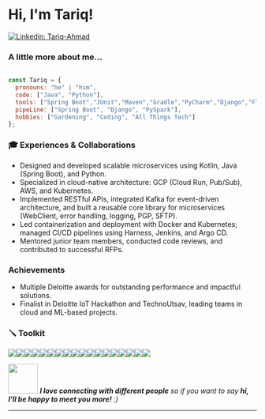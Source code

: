 <h1> Hi, I'm Tariq!
</h1>

[![Linkedin: Tariq-Ahmad](https://img.shields.io/badge/LinkedIn-0077B5?style=for-the-badge&logo=linkedin&logoColor=white)](https://www.linkedin.com/in/tariq-ahmad/)

###  A little more about me...

```javascript

const Tariq = {
  pronouns: "he" | "him",
  code: ["Java", "Python"],
  tools: ["Spring Boot","JUnit","Maven","Gradle","PyCharm","Django","Flask","Pandas","NumPy",],
  pipeLine: ["Spring Boot", "Django", "PySpark"],
  hobbies: ["Gardening", "Coding", "All Things Tech"]
};

```

### 🎓 Experiences & Collaborations

- Designed and developed scalable microservices using Kotlin, Java (Spring Boot), and Python.
- Specialized in cloud-native architecture: GCP (Cloud Run, Pub/Sub), AWS, and Kubernetes.
- Implemented RESTful APIs, integrated Kafka for event-driven architecture, and built a reusable core library for microservices (WebClient, error handling, logging, PGP, SFTP).
- Led containerization and deployment with Docker and Kubernetes; managed CI/CD pipelines using Harness, Jenkins, and Argo CD.
- Mentored junior team members, conducted code reviews, and contributed to successful RFPs.

### Achievements

- Multiple Deloitte awards for outstanding performance and impactful solutions.
- Finalist in Deloitte IoT Hackathon and TechnoUtsav, leading teams in cloud and ML-based projects.




### 🪛 Toolkit

<img src="https://img.shields.io/badge/Java-ED8B00?style=for-the-badge&logo=openjdk&logoColor=white"><img src="https://img.shields.io/badge/Kotlin-7F52FF?style=for-the-badge&logo=kotlin&logoColor=white"><img src="https://img.shields.io/badge/Python-3776AB?style=for-the-badge&logo=python&logoColor=white"><img src="https://img.shields.io/badge/Spring_Boot-6DB33F?style=for-the-badge&logo=spring-boot&logoColor=white"><img src="https://img.shields.io/badge/Django-092E20?style=for-the-badge&logo=django&logoColor=white"><img src="https://img.shields.io/badge/Flask-000000?style=for-the-badge&logo=flask&logoColor=white"><img src="https://img.shields.io/badge/Kafka-231F20?style=for-the-badge&logo=apache-kafka&logoColor=white"><img src="https://img.shields.io/badge/GCP-4285F4?style=for-the-badge&logo=google-cloud&logoColor=white"><img src="https://img.shields.io/badge/AWS-232F3E?style=for-the-badge&logo=amazon-aws&logoColor=white"><img src="https://img.shields.io/badge/Kubernetes-326CE5?style=for-the-badge&logo=kubernetes&logoColor=white"><img src="https://img.shields.io/badge/Docker-2496ED?style=for-the-badge&logo=docker&logoColor=white"><img src="https://img.shields.io/badge/MongoDB-4EA94B?style=for-the-badge&logo=mongodb&logoColor=white"><img src="https://img.shields.io/badge/MySQL-4479A1?style=for-the-badge&logo=mysql&logoColor=white"><img src="https://img.shields.io/badge/Jenkins-D24939?style=for-the-badge&logo=jenkins&logoColor=white"><img src="https://img.shields.io/badge/ArgoCD-EB5A46?style=for-the-badge&logo=argo&logoColor=white"><img src="https://img.shields.io/badge/Harness-1A82E2?style=for-the-badge&logo=harness&logoColor=white"><img src="https://img.shields.io/badge/Datadog-632CA6?style=for-the-badge&logo=datadog&logoColor=white"><img src="https://img.shields.io/badge/Splunk-000000?style=for-the-badge&logo=splunk&logoColor=white">

<img src="https://media.giphy.com/media/LnQjpWaON8nhr21vNW/giphy.gif" width="60"> <em><b>I love connecting with different people</b> so if you want to say <b>hi, I'll be happy to meet you more!</b> :)</em>

---

